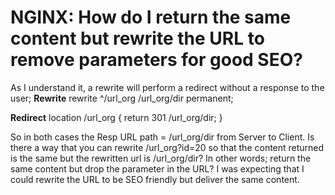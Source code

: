 
# NGINX: How do I return the same content but rewrite the URL to remove parameters for good SEO?

As I understand it, a rewrite will perform a redirect without a response to the user;
**Rewrite**
rewrite ^/url_org /url_org/dir permanent;

**Redirect** 
location /url_org {
    return 301 /url_org/dir;
}

So in both cases the Resp URL path = /url_org/dir from Server to Client.
Is there a way that you can rewrite /url_org?id=20 so that the content returned is the same but the rewritten url is /url_org/dir? In other words; return the same content but drop the parameter in the URL?
I was expecting that I could rewrite the URL to be SEO friendly but deliver the same content.

        